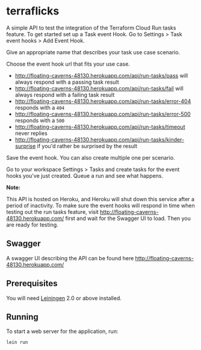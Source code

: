# terraflicks


A simple API to test the integration of the Terraform Cloud Run tasks feature.
To get started set up a Task event Hook. Go to Settings > Task event hooks > Add Event Hook.

Give an appropriate name that describes your task use case scenario.

Choose the event hook url that fits your use case.
* http://floating-caverns-48130.herokuapp.com/api/run-tasks/pass will always respond with a passing task result
* http://floating-caverns-48130.herokuapp.com/api/run-tasks/fail will always respond with a failing task result
* http://floating-caverns-48130.herokuapp.com/api/run-tasks/error-404 responds with a `404`
* http://floating-caverns-48130.herokuapp.com/api/run-tasks/error-500 responds with a `500`
* http://floating-caverns-48130.herokuapp.com/api/run-tasks/timeout never replies
* http://floating-caverns-48130.herokuapp.com/api/run-tasks/kinder-surprise if you'd rather be surprised by the result 

Save the event hook. You can also create multiple one per scenario.

Go to your workspace Settings > Tasks and create tasks for the event hooks you've just created. 
Queue a run and see what happens.

**Note:**

This API is hosted on Heroku, and Heroku will shut down this service after a period of inactivity. To make sure the event hooks will respond in time when testing out the run tasks feature, visit http://floating-caverns-48130.herokuapp.com/ first and wait for the Swagger UI to load. Then you are ready for testing.

## Swagger

A swagger UI describing the API can be found here http://floating-caverns-48130.herokuapp.com/

## Prerequisites

You will need [Leiningen][1] 2.0 or above installed.

[1]: https://github.com/technomancy/leiningen

## Running

To start a web server for the application, run:

    lein run 

